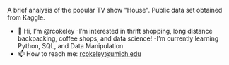 A brief analysis of the popular TV show "House".
Public data set obtained from Kaggle.

- 👋 Hi, I’m @rcokeley
-I’m interested in thrift shopping, long distance backpacking, coffee shops, and data science!
-I’m currently learning Python, SQL, and Data Manipulation
- 📫 How to reach me: rcokeley@umich.edu
